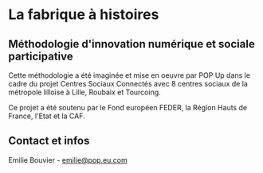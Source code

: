 # La fabrique à histoires
## Méthodologie d'innovation numérique et sociale participative

Cette méthodologie a été imaginée et mise en oeuvre par POP Up dans le cadre du projet Centres Sociaux Connectés avec 8 centres sociaux de la métropole lilloise à Lille, Roubaix et Tourcoing.

Ce projet a été soutenu par le Fond européen FEDER, la Région Hauts de France, l'Etat et la CAF.

## Contact et infos
Emilie Bouvier - emilie@pop.eu.com
